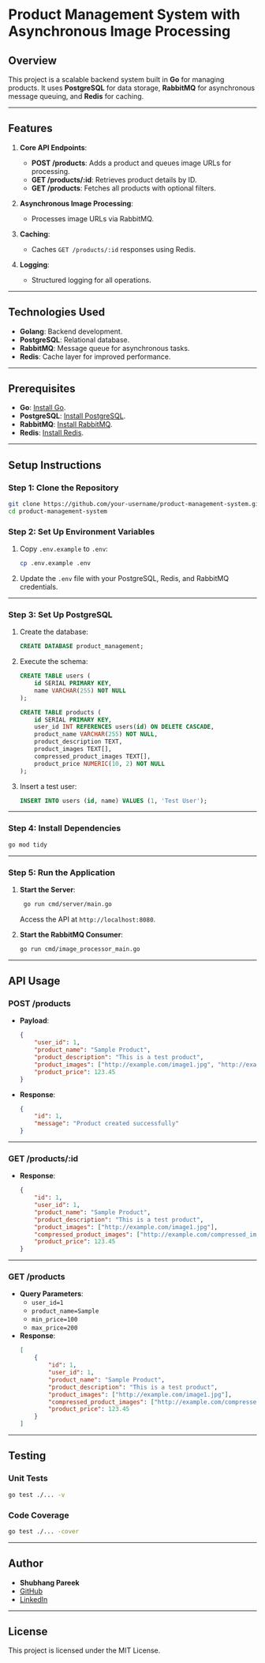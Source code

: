 
# Product Management System with Asynchronous Image Processing

## Overview

This project is a scalable backend system built in **Go** for managing products. It uses **PostgreSQL** for data storage, **RabbitMQ** for asynchronous message queuing, and **Redis** for caching.

---

## Features

1. **Core API Endpoints**:
   - **POST /products**: Adds a product and queues image URLs for processing.
   - **GET /products/:id**: Retrieves product details by ID.
   - **GET /products**: Fetches all products with optional filters.

2. **Asynchronous Image Processing**:
   - Processes image URLs via RabbitMQ.

3. **Caching**:
   - Caches `GET /products/:id` responses using Redis.

4. **Logging**:
   - Structured logging for all operations.

---

## Technologies Used

- **Golang**: Backend development.
- **PostgreSQL**: Relational database.
- **RabbitMQ**: Message queue for asynchronous tasks.
- **Redis**: Cache layer for improved performance.

---

## Prerequisites

- **Go**: [Install Go](https://golang.org/doc/install).
- **PostgreSQL**: [Install PostgreSQL](https://www.postgresql.org/download/).
- **RabbitMQ**: [Install RabbitMQ](https://www.rabbitmq.com/download.html).
- **Redis**: [Install Redis](https://redis.io/download).

---

## Setup Instructions

### Step 1: Clone the Repository
```bash
git clone https://github.com/your-username/product-management-system.git
cd product-management-system
```

### Step 2: Set Up Environment Variables
1. Copy `.env.example` to `.env`:
   ```bash
   cp .env.example .env
   ```
2. Update the `.env` file with your PostgreSQL, Redis, and RabbitMQ credentials.

---

### Step 3: Set Up PostgreSQL

1. Create the database:
   ```sql
   CREATE DATABASE product_management;
   ```
2. Execute the schema:
   ```sql
   CREATE TABLE users (
       id SERIAL PRIMARY KEY,
       name VARCHAR(255) NOT NULL
   );

   CREATE TABLE products (
       id SERIAL PRIMARY KEY,
       user_id INT REFERENCES users(id) ON DELETE CASCADE,
       product_name VARCHAR(255) NOT NULL,
       product_description TEXT,
       product_images TEXT[],
       compressed_product_images TEXT[],
       product_price NUMERIC(10, 2) NOT NULL
   );
   ```

3. Insert a test user:
   ```sql
   INSERT INTO users (id, name) VALUES (1, 'Test User');
   ```

---

### Step 4: Install Dependencies

```bash
go mod tidy
```

---

### Step 5: Run the Application

1. **Start the Server**:
   ```bash
    go run cmd/server/main.go
   ```
   Access the API at `http://localhost:8080`.

2. **Start the RabbitMQ Consumer**:
   ```bash
   go run cmd/image_processor_main.go
   ```

---

## API Usage

### POST /products
- **Payload**:
  ```json
  {
      "user_id": 1,
      "product_name": "Sample Product",
      "product_description": "This is a test product",
      "product_images": ["http://example.com/image1.jpg", "http://example.com/image2.jpg"],
      "product_price": 123.45
  }
  ```
- **Response**:
  ```json
  {
      "id": 1,
      "message": "Product created successfully"
  }
  ```

---

### GET /products/:id
- **Response**:
  ```json
  {
      "id": 1,
      "user_id": 1,
      "product_name": "Sample Product",
      "product_description": "This is a test product",
      "product_images": ["http://example.com/image1.jpg"],
      "compressed_product_images": ["http://example.com/compressed_image1.jpg"],
      "product_price": 123.45
  }
  ```

---

### GET /products
- **Query Parameters**:
  - `user_id=1`
  - `product_name=Sample`
  - `min_price=100`
  - `max_price=200`
- **Response**:
  ```json
  [
      {
          "id": 1,
          "user_id": 1,
          "product_name": "Sample Product",
          "product_description": "This is a test product",
          "product_images": ["http://example.com/image1.jpg"],
          "compressed_product_images": ["http://example.com/compressed_image1.jpg"],
          "product_price": 123.45
      }
  ]
  ```

---

## Testing

### Unit Tests
```bash
go test ./... -v
```

### Code Coverage
```bash
go test ./... -cover
```

---

## Author

- **Shubhang Pareek**
- [GitHub](https://github.com/ShubhangPareek)
- [LinkedIn](https://www.linkedin.com/in/shubhang-pareek-7631b0222/)

---

## License
This project is licensed under the MIT License.


